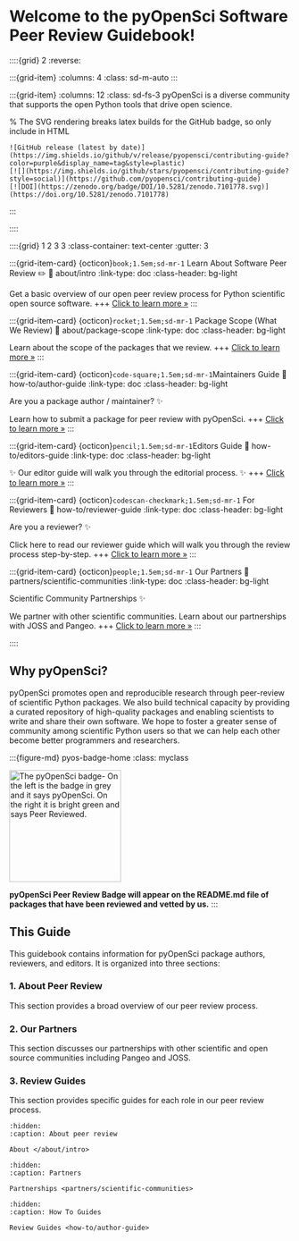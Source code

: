 # Welcome to the pyOpenSci Software Peer Review Guidebook!

::::{grid} 2
:reverse:

:::{grid-item}
:columns: 4
:class: sd-m-auto
:::

:::{grid-item}
:columns: 12
:class: sd-fs-3
pyOpenSci is a diverse community that supports the open Python tools that
drive open science.

% The SVG rendering breaks latex builds for the GitHub badge, so only include in HTML

```{only} html
![GitHub release (latest by date)](https://img.shields.io/github/v/release/pyopensci/contributing-guide?color=purple&display_name=tag&style=plastic)
[![](https://img.shields.io/github/stars/pyopensci/contributing-guide?style=social)](https://github.com/pyopensci/contributing-guide)
[![DOI](https://zenodo.org/badge/DOI/10.5281/zenodo.7101778.svg)](https://doi.org/10.5281/zenodo.7101778)
```

:::

::::

<!-- I think this is the end of the header - below begins the next grid-->

::::{grid} 1 2 3 3
:class-container: text-center
:gutter: 3

:::{grid-item-card} {octicon}`book;1.5em;sd-mr-1` Learn About Software Peer Review ✏️
:link: about/intro
:link-type: doc
:class-header: bg-light

Get a basic overview of our open peer review process for Python scientific open source
software.
+++
[Click to learn more »](about/intro)
:::

:::{grid-item-card} {octicon}`rocket;1.5em;sd-mr-1` Package Scope (What We Review)
:link: about/package-scope
:link-type: doc
:class-header: bg-light

Learn about the scope of the packages that we review.
+++
[Click to learn more »](about/package-scope)
:::

:::{grid-item-card} {octicon}`code-square;1.5em;sd-mr-1`Maintainers Guide
:link: how-to/author-guide
:link-type: doc
:class-header: bg-light

Are you a package author / maintainer? ✨

Learn how to submit a package for peer review with pyOpenSci.
+++
[Click to learn more »](how-to/author-guide)
:::

:::{grid-item-card} {octicon}`pencil;1.5em;sd-mr-1`Editors Guide
:link: how-to/editors-guide
:link-type: doc
:class-header: bg-light

✨ Our editor guide will walk you through the editorial process. ✨
+++
[Click to learn more »](how-to/editors-guide)
:::

:::{grid-item-card} {octicon}`codescan-checkmark;1.5em;sd-mr-1` For Reviewers
:link: how-to/reviewer-guide
:link-type: doc
:class-header: bg-light

Are you a reviewer? ✨

Click here to read our reviewer guide which will walk you through the review
process step-by-step.
+++
[Click to learn more »](how-to/editors-guide)
:::

:::{grid-item-card} {octicon}`people;1.5em;sd-mr-1` Our Partners
:link: partners/scientific-communities
:link-type: doc
:class-header: bg-light

Scientific Community Partnerships ✨

We partner with other scientific communities. Learn about our partnerships with
JOSS and Pangeo.
+++
[Click to learn more »](partners/scientific-communities)
:::

::::

## Why pyOpenSci?

pyOpenSci promotes open and reproducible research through peer-review of
scientific Python packages. We also build technical capacity by providing a
curated repository of high-quality packages and enabling scientists to write
and share their own software. We hope to foster a greater sense of community
among scientific Python users so that we can help each other become better
programmers and researchers.

:::{figure-md} pyos-badge-home
:class: myclass

<img src="https://tinyurl.com/y22nb8up" alt="The pyOpenSci badge- On the left is the badge in grey and it says pyOpenSci. On the right it is bright green and says Peer Reviewed." class="bg-primary mb-1" width="200px">

**pyOpenSci Peer Review Badge will appear on the README.md file of packages that have been
reviewed and vetted by us.**
:::

## This Guide

This guidebook contains information for pyOpenSci package authors, reviewers,
and editors. It is organized into three sections:

### 1. About Peer Review

This section provides a broad overview of our peer review process.

### 2. Our Partners

This section discusses our partnerships with other scientific and open source
communities including Pangeo and JOSS.

### 3. Review Guides

This section provides specific guides for each role in our peer review process.

```{toctree}
:hidden:
:caption: About peer review

About </about/intro>
```

```{toctree}
:hidden:
:caption: Partners

Partnerships <partners/scientific-communities>
```

```{toctree}
:hidden:
:caption: How To Guides

Review Guides <how-to/author-guide>

```
